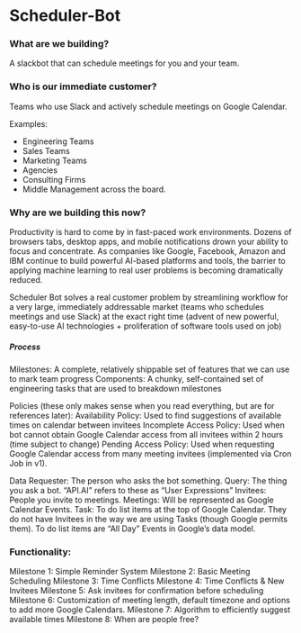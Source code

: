 # Scheduler-Bot

### What are we building?
A slackbot that can schedule meetings for you and your team. 

### Who is our immediate customer? 
Teams who use Slack and actively schedule meetings on Google Calendar.

Examples: 
- Engineering Teams
- Sales Teams
- Marketing Teams
- Agencies 
- Consulting Firms 
- Middle Management across the board. 

### Why are we building this now? 

Productivity is hard to come by in fast-paced work environments. Dozens of browsers tabs, desktop apps,  and mobile notifications drown your ability to focus and concentrate. As companies like Google, Facebook, Amazon and IBM continue to build powerful AI-based platforms and tools, the barrier to applying machine learning to real user problems is becoming dramatically reduced. 

Scheduler Bot solves a real customer problem by streamlining workflow for a very large, immediately addressable market (teams who schedules meetings and use Slack) at the exact right time (advent of new powerful, easy-to-use AI technologies + proliferation of software tools used on job)

##### Process
Milestones: A complete, relatively shippable set of features that we can use to mark team progress
Components: A chunky, self-contained set of engineering tasks that are used to breakdown milestones

Policies (these only makes sense when you read everything, but are for references later):
Availability Policy: Used to find suggestions of available times on calendar between invitees 
Incomplete Access Policy: Used when bot cannot obtain Google Calendar access from all invitees within 2 hours (time subject to change)
Pending Access Policy: Used when requesting Google Calendar access from many meeting invitees (implemented via Cron Job in v1). 

Data
Requester: The person who asks the bot something. 
Query: The thing you ask a bot. “API.AI” refers to these as “User Expressions” 
Invitees: People you invite to meetings. 
Meetings: Will be represented as Google Calendar Events.
Task: To do list items at the top of Google Calendar. They do not have Invitees in the way we are using Tasks (though Google permits them). To do list items are “All Day” Events in Google’s data model. 

### Functionality:
Milestone 1: Simple Reminder System
Milestone 2: Basic Meeting Scheduling
Milestone 3: Time Conflicts
Milestone 4: Time Conflicts & New Invitees
Milestone 5: Ask invitees for confirmation before scheduling
Milestone 6: Customization of meeting length, default timezone and options to add more Google Calendars.
Milestone 7: Algorithm to efficiently suggest available times
Milestone 8: When are people free? 
